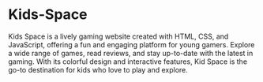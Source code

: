 # Kids-Space
Kids Space is a lively gaming website created with HTML, CSS, and JavaScript, offering a fun and engaging platform for young gamers. Explore a wide range of games, read reviews, and stay up-to-date with the latest in gaming. With its colorful design and interactive features, Kid Space is the go-to destination for kids who love to play and explore.
